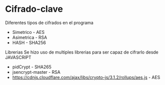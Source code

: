 # Cifrado-clave
Diferentes tipos de cifrados en el programa
* Simetrico - AES
* Asimetrica - RSA
* HASH - SHA256

Librerias
Se hizo uso de multiples librerias para ser capaz de cifrarlo desde JAVASCRIPT
* pidCrypt - SHA265
* jsencrypt-master - RSA
* https://cdnjs.cloudflare.com/ajax/libs/crypto-js/3.1.2/rollups/aes.js - AES
